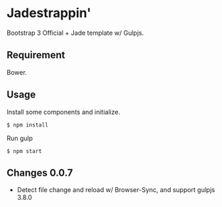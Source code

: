 # Jadestrappin'

Bootstrap 3 Official + Jade template w/ Gulpjs.

## Requirement

Bower.

## Usage

Install some components and initialize.

	$ npm install

Run gulp

	$ npm start

## Changes 0.0.7

* Detect file change and reload w/ Browser-Sync, and support gulpjs 3.8.0